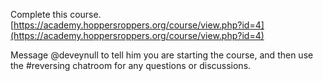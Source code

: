 Complete this course. [https://academy.hoppersroppers.org/course/view.php?id=4](https://academy.hoppersroppers.org/course/view.php?id=4)

Message @deveynull to tell him you are starting the course, and then use the #reversing chatroom for any questions or discussions.
